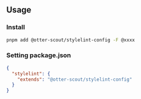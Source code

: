 ## Usage

### Install

```sh
pnpm add @otter-scout/stylelint-config -F @xxxx
```

### Setting package.json

```json
{
  "stylelint": {
    "extends": "@otter-scout/stylelint-config"
  }
}
```
